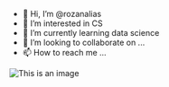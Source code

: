 - 👋 Hi, I’m @rozanalias
- 👀 I’m interested in CS
- 🌱 I’m currently learning data science
- 💞️ I’m looking to collaborate on ...
- 📫 How to reach me ...


![This is an image](https://myoctocat.com/assets/images/base-octocat.svg) 

<!---
rozanalias/rozanalias is a ✨ special ✨ repository because its `README.md` (this file) appears on your GitHub profile.
You can click the Preview link to take a look at your changes.
--->
